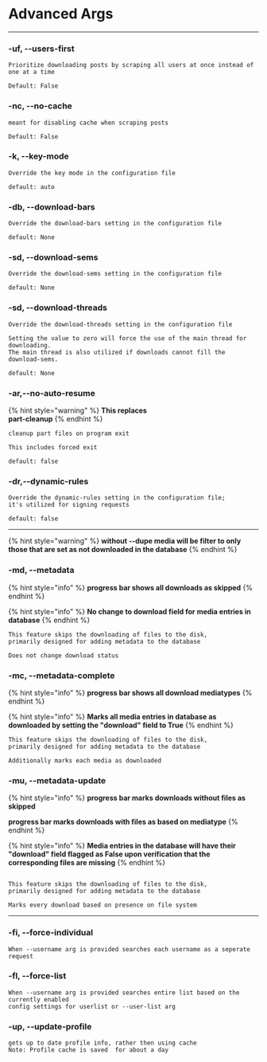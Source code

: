 # Advanced Args



***

### -uf, --users-first

```
Prioritize downloading posts by scraping all users at once instead of one at a time
```

```
Default: False
```

### -nc, --no-cache

```
meant for disabling cache when scraping posts
```

```
Default: False
```

### -k, --key-mode

```
Override the key mode in the configuration file
```

```
default: auto
```

### -db, --download-bars&#x20;

```
Override the download-bars setting in the configuration file
```

```
default: None
```

### -sd, --download-sems

```
Override the download-sems setting in the configuration file
```

```
default: None
```

### -sd, --download-threads

```
Override the download-threads setting in the configuration file

Setting the value to zero will force the use of the main thread for downloading. 
The main thread is also utilized if downloads cannot fill the download-sems.
```

```
default: None
```

### -ar,--no-auto-resume

{% hint style="warning" %}
**This replaces** \
**part-cleanup**
{% endhint %}

```
cleanup part files on program exit

This includes forced exit
```

```
default: false
```

### -dr,--dynamic-rules

```
Override the dynamic-rules setting in the configuration file; 
it's utilized for signing requests
```

```
default: false
```



***

{% hint style="warning" %}
**without --dupe media will be filter to only those that are set as not downloaded in the database**
{% endhint %}

### -md, --metadata

{% hint style="info" %}
**progress bar  shows  all downloads as skipped**
{% endhint %}

{% hint style="info" %}
**No change to download field for media entries in database**
{% endhint %}

```
This feature skips the downloading of files to the disk, 
primarily designed for adding metadata to the database

Does not change download status
```

### -mc, --metadata-complete

{% hint style="info" %}
**progress bar shows all download mediatypes**
{% endhint %}

{% hint style="info" %}
**Marks all media entries in database as downloaded by setting the "download" field to True**
{% endhint %}

```
This feature skips the downloading of files to the disk, 
primarily designed for adding metadata to the database

Additionally marks each media as downloaded
```

### -mu, --metadata-update

{% hint style="info" %}
**progress bar marks downloads without files as skipped**

**progress bar marks downloads with files as based on mediatype**
{% endhint %}

{% hint style="info" %}
**Media entries in the database will have their "download" field flagged as False upon verification that the corresponding files are missing**
{% endhint %}

```

This feature skips the downloading of files to the disk, 
primarily designed for adding metadata to the database

Marks every download based on presence on file system
```



***

### **-fi, --force-individual**

```
When --username arg is provided searches each username as a seperate request
```

### **-fl, --force-list**

```
When --username arg is provided searches entire list based on the currently enabled 
config settings for userlist or --user-list arg
```

### **-up, --update-profile**

```
gets up to date profile info, rather then using cache
Note: Profile cache is saved  for about a day
```
